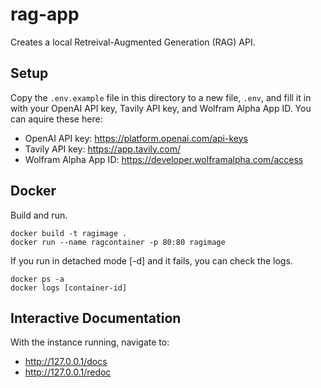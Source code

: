 # rag-app

Creates a local Retreival-Augmented Generation (RAG) API. 

## Setup

Copy the `.env.example` file in this directory to a new file, `.env`, and fill it in with your OpenAI API key, Tavily API key, and Wolfram Alpha App ID. You can aquire these here:
 - OpenAI API key: https://platform.openai.com/api-keys
 - Tavily API key: https://app.tavily.com/
 - Wolfram Alpha App ID: https://developer.wolframalpha.com/access

## Docker
Build and run.
```
docker build -t ragimage .
docker run --name ragcontainer -p 80:80 ragimage
```
If you run in detached mode [-d] and it fails, you can check the logs.
```
docker ps -a
docker logs [container-id]
```

## Interactive Documentation
With the instance running, navigate to:
 - http://127.0.0.1/docs
 - http://127.0.0.1/redoc